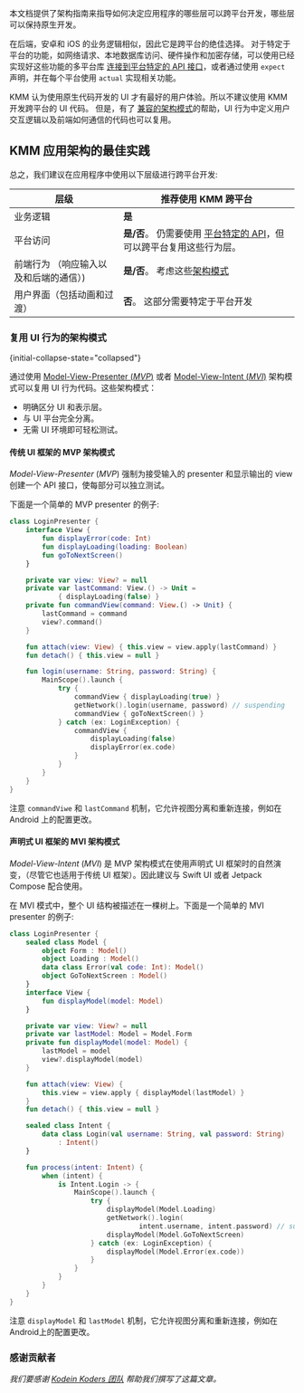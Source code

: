 [//]: # (title: 设计 KMM 应用程序)
[//]: # (auxiliary-id: Architect_your_KMM_application)

本文档提供了架构指南来指导如何决定应用程序的哪些层可以跨平台开发，哪些层可以保持原生开发。

在后端，安卓和 iOS 的业务逻辑相似，因此它是跨平台的绝佳选择。
对于特定于平台的功能，如网络请求、本地数据库访问、硬件操作和加密存储，可以使用已经实现好这些功能的多平台库 [连接到平台特定的 API 接口](connect-to-platform-specific-apis.md)，或者通过使用 `expect` 声明，并在每个平台使用 `actual` 实现相关功能。

KMM 认为使用原生代码开发的 UI 才有最好的用户体验。所以不建议使用 KMM 开发跨平台的 UI 代码。
但是，有了 [兼容的架构模式](#architectural-patterns-for-sharing-ui-behavior)的帮助，UI 行为中定义用户交互逻辑以及前端如何通信的代码也可以复用。

## KMM 应用架构的最佳实践

总之，我们建议在应用程序中使用以下层级进行跨平台开发:

| 层级 | 推荐使用 KMM 跨平台 |
| ----- | -------------- |
| 业务逻辑 | **是** |
| 平台访问 | **是/否**。 仍需要使用 [平台特定的 API](connect-to-platform-specific-apis.md)，但可以跨平台复用这些行为层。 |
| 前端行为 （响应输入以及和后端的通信）) | **是/否**。 考虑这些[架构模式](#architectural-patterns-for-sharing-ui-behavior) |
| 用户界面（包括动画和过渡） | **否**。 这部分需要特定于平台开发 |

### 复用 UI 行为的架构模式
{initial-collapse-state="collapsed"}

通过使用 [Model-View-Presenter (_MVP_)](#mvp-for-legacy-ui-frameworks) 或者 [Model-View-Intent (_MVI_)](#mvi-for-declarative-ui-frameworks) 架构模式可以复用 UI 行为代码。这些架构模式：

* 明确区分 UI 和表示层。
* 与 UI 平台完全分离。
* 无需 UI 环境即可轻松测试。

#### 传统 UI 框架的 MVP 架构模式

_Model-View-Presenter_ (_MVP_) 强制为接受输入的 presenter 和显示输出的 view 创建一个 API 接口，使每部分可以独立测试。

下面是一个简单的 MVP presenter 的例子:


```kotlin
class LoginPresenter {
    interface View {
        fun displayError(code: Int)
        fun displayLoading(loading: Boolean)
        fun goToNextScreen()
    }

    private var view: View? = null
    private var lastCommand: View.() -> Unit =
            { displayLoading(false) }
    private fun commandView(command: View.() -> Unit) {
        lastCommand = command
        view?.command()
    }

    fun attach(view: View) { this.view = view.apply(lastCommand) }
    fun detach() { this.view = null }

    fun login(username: String, password: String) {
        MainScope().launch {
            try {
                commandView { displayLoading(true) }
                getNetwork().login(username, password) // suspending
                commandView { goToNextScreen() }
            } catch (ex: LoginException) {
                commandView {
                    displayLoading(false)
                    displayError(ex.code)
                }
            }
        }
    }
}
```

注意 `commandViwe` 和 `lastCommand` 机制，它允许视图分离和重新连接，例如在 Android 上的配置更改。

#### 声明式 UI 框架的 MVI 架构模式

_Model-View-Intent_ (_MVI_) 是 MVP 架构模式在使用声明式 UI 框架时的自然演变，（尽管它也适用于传统 UI 框架）。因此建议与 Swift UI 或者 Jetpack Compose 配合使用。

在 MVI 模式中，整个 UI 结构被描述在一棵树上。下面是一个简单的 MVI presenter 的例子:

```kotlin
class LoginPresenter {
    sealed class Model {
        object Form : Model()
        object Loading : Model()
        data class Error(val code: Int): Model()
        object GoToNextScreen : Model()
    }
    interface View {
        fun displayModel(model: Model)
    }

    private var view: View? = null
    private var lastModel: Model = Model.Form
    private fun displayModel(model: Model) {
        lastModel = model
        view?.displayModel(model)
    }

    fun attach(view: View) {
        this.view = view.apply { displayModel(lastModel) }
    }
    fun detach() { this.view = null }

    sealed class Intent {
        data class Login(val username: String, val password: String)
            : Intent()
    }

    fun process(intent: Intent) {
        when (intent) {
            is Intent.Login -> {
                MainScope().launch {
                    try {
                        displayModel(Model.Loading)
                        getNetwork().login(
                                intent.username, intent.password) // suspending
                        displayModel(Model.GoToNextScreen)
                    } catch (ex: LoginException) {
                        displayModel(Model.Error(ex.code))
                    }
                }
            }
        }
    }
}
```

注意 `displayModel` 和 `lastModel` 机制，它允许视图分离和重新连接，例如在Android上的配置更改。

### 感谢贡献者

_我们要感谢 [ Kodein Koders 团队](https://twitter.com/kodeinkoders) 帮助我们撰写了这篇文章。_
